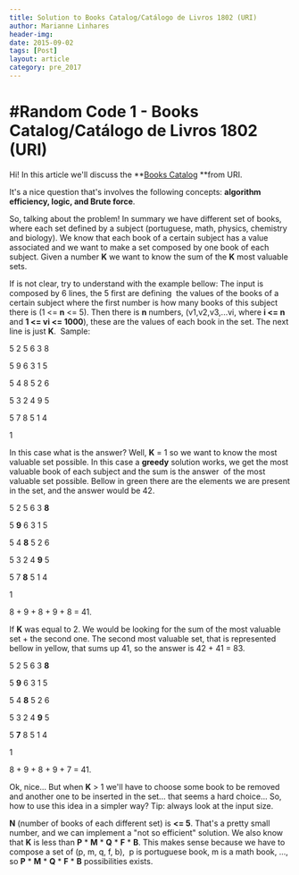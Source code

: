 ```yaml
---
title: Solution to Books Catalog/Catálogo de Livros 1802 (URI)
author: Marianne Linhares
header-img:
date: 2015-09-02
tags: [Post]
layout: article
category: pre_2017
---
```


# #Random Code 1 - Books Catalog/Catálogo de Livros 1802 (URI)

Hi! In this article we'll discuss the **[Books Catalog](https://www.urionlinejudge.com.br/judge/en/problems/view/1802) **from URI.

It's a nice question that's involves the following concepts: **algorithm efficiency, logic, and Brute force**.

So, talking about the problem! In summary we have different set of books, where each set defined by a subject (portuguese, math, physics, chemistry and biology). We know that each book of a certain subject has a value associated and we want to make a set composed by one book of each subject. Given a number **K** we want to know the sum of the **K** most valuable sets.

If is not clear, try to understand with the example bellow: The input is composed by 6 lines, the 5 first are defining  the values of the books of a certain subject where the first number is how many books of this subject there is (1 <= **n** <= 5). Then there is **n** numbers, (v1,v2,v3,...vi, where **i <= n** and **1 <= vi <= 1000**), these are the values of each book in the set. The next line is just **K**.  Sample:

5 2 5 6 3 8

5 9 6 3 1 5

5 4 8 5 2 6

5 3 2 4 9 5

5 7 8 5 1 4

1

In this case what is the answer? Well, **K** = 1 so we want to know the most valuable set possible. In this case a **greedy** solution works, we get the most valuable book of each subject and the sum is the answer  of the most valuable set possible. Bellow in green there are the elements we are present in the set, and the answer would be 42.

5 2 5 6 3 **8**

5 **9** 6 3 1 5

5 4 **8** 5 2 6  

5 3 2 4 **9** 5  

5 7 **8** 5 1 4  

1

8 + 9 + 8 + 9 + 8 = 41.

If **K** was equal to 2. We would be looking for the sum of the most valuable set + the second one. The second most valuable set, that is represented bellow in yellow, that sums up 41, so the answer is 42 + 41 = 83.

5 2 5 6 3 **8**

5 **9** 6 3 1 5

5 4 **8** 5 2 6  

5 3 2 4 **9** 5  

5 **7** 8 5 1 4  

1

8 + 9 + 8 + 9 + 7 = 41.

Ok, nice... But when **K** > 1 we'll have to choose some book to be removed and another one to be inserted in the set... that seems a hard choice... So, how to use this idea in a simpler way? Tip: always look at the input size.

**N** (number of books of each different set) is **<= 5**. That's a pretty small number, and we can implement a "not so efficient" solution. We also know that **K** is less than **P** * **M** * **Q** * **F** * **B**. This makes sense because we have to compose a set of (p, m, q, f, b),  p is portuguese book, m is a math book, ..., so **P** * **M** * **Q** * **F** * **B** possibilities exists.
